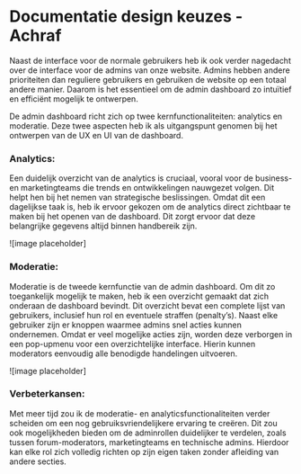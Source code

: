 # Documentatie design keuzes - Achraf

Naast de interface voor de normale gebruikers heb ik ook verder nagedacht over de interface voor de admins van onze website. Admins hebben andere prioriteiten dan reguliere gebruikers en gebruiken de website op een totaal andere manier. Daarom is het essentieel om de admin dashboard zo intuïtief en efficiënt mogelijk te ontwerpen.

De admin dashboard richt zich op twee kernfunctionaliteiten: analytics en moderatie. Deze twee aspecten heb ik als uitgangspunt genomen bij het ontwerpen van de UX en UI van de dashboard.

### Analytics:

Een duidelijk overzicht van de analytics is cruciaal, vooral voor de business- en marketingteams die trends en ontwikkelingen nauwgezet volgen. Dit helpt hen bij het nemen van strategische beslissingen. Omdat dit een dagelijkse taak is, heb ik ervoor gekozen om de analytics direct zichtbaar te maken bij het openen van de dashboard. Dit zorgt ervoor dat deze belangrijke gegevens altijd binnen handbereik zijn.

![image placeholder]

### Moderatie:

Moderatie is de tweede kernfunctie van de admin dashboard. Om dit zo toegankelijk mogelijk te maken, heb ik een overzicht gemaakt dat zich onderaan de dashboard bevindt. Dit overzicht bevat een complete lijst van gebruikers, inclusief hun rol en eventuele straffen (penalty’s). Naast elke gebruiker zijn er knoppen waarmee admins snel acties kunnen ondernemen. Omdat er veel mogelijke acties zijn, worden deze verborgen in een pop-upmenu voor een overzichtelijke interface. Hierin kunnen moderators eenvoudig alle benodigde handelingen uitvoeren.

![image placeholder]

### Verbeterkansen:

Met meer tijd zou ik de moderatie- en analyticsfunctionaliteiten verder scheiden om een nog gebruiksvriendelijkere ervaring te creëren. Dit zou ook mogelijkheden bieden om de adminrollen duidelijker te verdelen, zoals tussen forum-moderators, marketingteams en technische admins. Hierdoor kan elke rol zich volledig richten op zijn eigen taken zonder afleiding van andere secties.